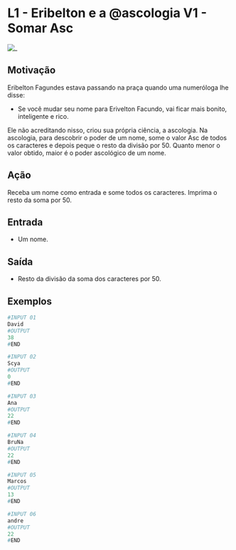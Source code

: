 # L1 - Eribelton e a @ascologia V1 - Somar Asc

![_](https://raw.githubusercontent.com/qxcodefup/arcade/master/base/ascologia/cover.jpg)

## Motivação

Eribelton Fagundes estava passando na praça quando uma numeróloga lhe disse:

- Se você mudar seu nome para Erivelton Facundo, vai ficar mais bonito, inteligente e rico.

Ele não acreditando nisso, criou sua própria ciência, a ascologia. Na ascologia, para descobrir o poder de um nome, some o valor Asc de todos os caracteres e depois peque o resto da divisão por 50. Quanto menor o valor obtido, maior é o poder ascológico de um nome.

## Ação

Receba um nome como entrada e some todos os caracteres. Imprima o resto da soma por 50.

## Entrada

- Um nome.  

## Saída

- Resto da divisão da soma dos caracteres por 50.  

## Exemplos

``` py
#INPUT 01
David
#OUTPUT
38
#END  

#INPUT 02
Scya
#OUTPUT
0
#END

#INPUT 03
Ana
#OUTPUT
22
#END

#INPUT 04
BruNa
#OUTPUT
22
#END

#INPUT 05
Marcos
#OUTPUT
13
#END

#INPUT 06
andre
#OUTPUT
22
#END
```

<!-- 
#INPUT
CumpadreWashington
#OUTPUT
25
#END

#INPUT
Fernando
#OUTPUT
13
#END
-->
